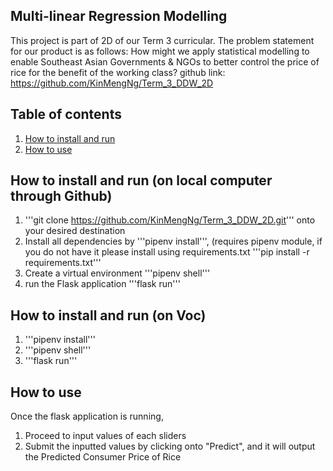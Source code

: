 ## Multi-linear Regression Modelling
This project is part of 2D of our Term 3 curricular. The problem statement for our product is as follows:
How might we apply statistical modelling to enable Southeast Asian Governments & NGOs to better control the price of rice for the benefit of the working class?
github link: https://github.com/KinMengNg/Term_3_DDW_2D

## Table of contents
1) [How to install and run](https://github.com/KinMengNg/Term_3_DDW_2D/tree/main#how-to-install-and-run)
2) [How to use](https://github.com/KinMengNg/Term_3_DDW_2D/tree/main#how-to-use)

## How to install and run (on local computer through Github)
1) '''git clone https://github.com/KinMengNg/Term_3_DDW_2D.git''' onto your desired destination
2) Install all dependencies by '''pipenv install''', (requires pipenv module, if you do not have it please install using requirements.txt '''pip install -r requirements.txt'''
3) Create a virtual environment '''pipenv shell'''
4) run the Flask application '''flask run'''


## How to install and run (on Voc)
1) '''pipenv install'''
2) '''pipenv shell'''
3) '''flask run'''


## How to use 
Once the flask application is running,
1) Proceed to input values of each sliders
2) Submit the inputted values by clicking onto "Predict", and it will output the Predicted Consumer Price of Rice